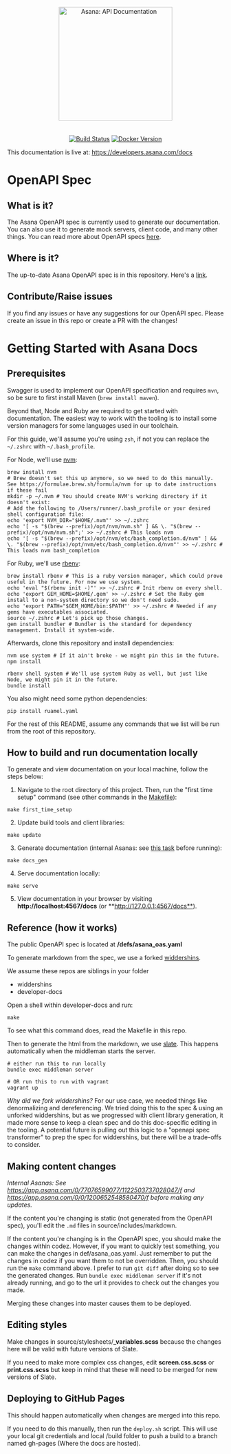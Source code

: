 <p align="center">
  <img src="https://assets.asana.biz/m/33a0924d61aabd7b/original/Asana-developers-lockup-horizontal.svg" alt="Asana: API Documentation" width="264">
  <br>
  <br>
  <br>
  <a href="https://github.com/slatedocs/slate/actions?query=workflow%3ABuild+branch%3Amain"><img src="https://github.com/slatedocs/slate/workflows/Build/badge.svg?branch=main" alt="Build Status"></a>
  <a href="https://hub.docker.com/r/slatedocs/slate"><img src="https://img.shields.io/docker/v/slatedocs/slate?sort=semver" alt="Docker Version" /></a>
</p>

This documentation is live at: <https://developers.asana.com/docs>

# OpenAPI Spec

## What is it?

The Asana OpenAPI spec is currently used to generate our documentation. You can
also use it to generate mock servers, client code, and many other things. You
can read more about OpenAPI specs
[here](https://github.com/OAI/OpenAPI-Specification/blob/master/versions/3.0.0.md).

## Where is it?

The up-to-date Asana OpenAPI spec is in this repository. Here's a
[link](https://github.com/Asana/developer-docs/blob/master/defs/asana_oas.yaml).

## Contribute/Raise issues

If you find any issues or have any suggestions for our OpenAPI spec. Please
create an issue in this repo or create a PR with the changes!

# Getting Started with Asana Docs

## Prerequisites

Swagger is used to implement our OpenAPI specification and requires `mvn`, so be
sure to first install Maven (`brew install maven`).

Beyond that, Node and Ruby are required to get started with documentation. The
easiest way to work with the tooling is to install some version managers for
some languages used in our toolchain.

For this guide, we'll assume you're using `zsh`, if not you can replace the
`~/.zshrc` with `~/.bash_profile`.

For Node, we'll use [nvm](https://github.com/nvm-sh/nvm):

``` shell
brew install nvm
# Brew doesn't set this up anymore, so we need to do this manually. See https://formulae.brew.sh/formula/nvm for up to date instructions if these fail
mkdir -p ~/.nvm # You should create NVM's working directory if it doesn't exist:
# Add the following to /Users/runner/.bash_profile or your desired shell configuration file:
echo 'export NVM_DIR="$HOME/.nvm"' >> ~/.zshrc
echo '[ -s "$(brew --prefix)/opt/nvm/nvm.sh" ] && \. "$(brew --prefix)/opt/nvm/nvm.sh";' >> ~/.zshrc # This loads nvm
echo '[ -s "$(brew --prefix)/opt/nvm/etc/bash_completion.d/nvm" ] && \. "$(brew --prefix)/opt/nvm/etc/bash_completion.d/nvm"' >> ~/.zshrc # This loads nvm bash_completion
```

For Ruby, we'll use [rbenv](https://github.com/rbenv/rbenv):

``` shell
brew install rbenv # This is a ruby version manager, which could prove useful in the future. For now we use system.
echo 'eval "$(rbenv init -)"' >> ~/.zshrc # Init rbenv on every shell.
echo 'export GEM_HOME=$HOME/.gem' >> ~/.zshrc # Set the Ruby gem install to a non-system directory so we don't need sudo.
echo 'export PATH="$GEM_HOME/bin:$PATH"' >> ~/.zshrc # Needed if any gems have executables associated.
source ~/.zshrc # Let's pick up those changes.
gem install bundler # Bundler is the standard for dependency management. Install it system-wide.
```

Afterwards, clone this repository and install dependencies:

``` shell
nvm use system # If it ain't broke - we might pin this in the future.
npm install

rbenv shell system # We'll use system Ruby as well, but just like Node, we might pin it in the future.
bundle install
```

You also might need some python dependencies:

``` shell
pip install ruamel.yaml
```

For the rest of this README, assume any commands that we list will be run from
the root of this repository.

## How to build and run documentation locally

To generate and view documentation on your local machine, follow the steps
below:

1.  Navigate to the root directory of this project. Then, run the "first time
    setup" command (see other commands in the
    [Makefile](https://github.com/Asana/developer-docs/blob/master/Makefile)):

<!-- -->

    make first_time_setup

2.  Update build tools and client libraries:

<!-- -->

    make update

3.  Generate documentation (internal Asanas: see [this
    task](https://app.asana.com/0/0/1200652548580470/f) before running):

<!-- -->

    make docs_gen

4.  Serve documentation locally:

<!-- -->

    make serve

5.  View documentation in your browser by visiting
    **http://localhost:4567/docs** (or \*\*<http://127.0.0.1:4567/docs**>).

## Reference (how it works)

The public OpenAPI spec is located at **/defs/asana_oas.yaml**

To generate markdown from the spec, we use a forked
[widdershins](https://github.com/rossgrambo/widdershins).

We assume these repos are siblings in your folder

-   widdershins
-   developer-docs

Open a shell within developer-docs and run:

``` shell
make
```

To see what this command does, read the Makefile in this repo.

Then to generate the html from the markdown, we use
[slate](https://github.com/lord/slate). This happens automatically when the
middleman starts the server.

``` shell
# either run this to run locally
bundle exec middleman server

# OR run this to run with vagrant
vagrant up
```

*Why did we fork widdershins?* For our use case, we needed things like
denormalizing and dereferencing. We tried doing this to the spec & using an
unforked widdershins, but as we progressed with client library generation, it
made more sense to keep a clean spec and do this doc-specific editing in the
tooling. A potential future is pulling out this logic to a "openapi spec
transformer" to prep the spec for widdershins, but there will be a trade-offs to
consider.

## Making content changes

*Internal Asanas: See <https://app.asana.com/0/77076599077/1122503737028047/f>
and <https://app.asana.com/0/0/1200652548580470/f> before making any updates.*

If the content you're changing is static (not generated from the OpenAPI spec),
you'll edit the `.md` files in source/includes/markdown.

If the content you're changing is in the OpenAPI spec, you should make the
changes within codez. However, if you want to quickly test something, you can
make the changes in def/asana_oas.yaml. Just remember to put the changes in
codez if you want them to not be overridden. Then, you should run the `make`
command above. I prefer to run `git diff` after doing so to see the generated
changes. Run `bundle exec middleman server` if it's not already running, and go
to the url it provides to check out the changes you made.

Merging these changes into master causes them to be deployed.

## Editing styles

Make changes in source/stylesheets/**\_variables.scss** because the changes here
will be valid with future versions of Slate.

If you need to make more complex css changes, edit **screen.css.scss** or
**print.css.scss** but keep in mind that these will need to be merged for new
versions of Slate.

## Deploying to GitHub Pages

This should happen automatically when changes are merged into this repo.

If you need to do this manually, then run the `deploy.sh` script. This will use
your local git credentials and local /build folder to push a build to a branch
named gh-pages (Where the docs are hosted).
